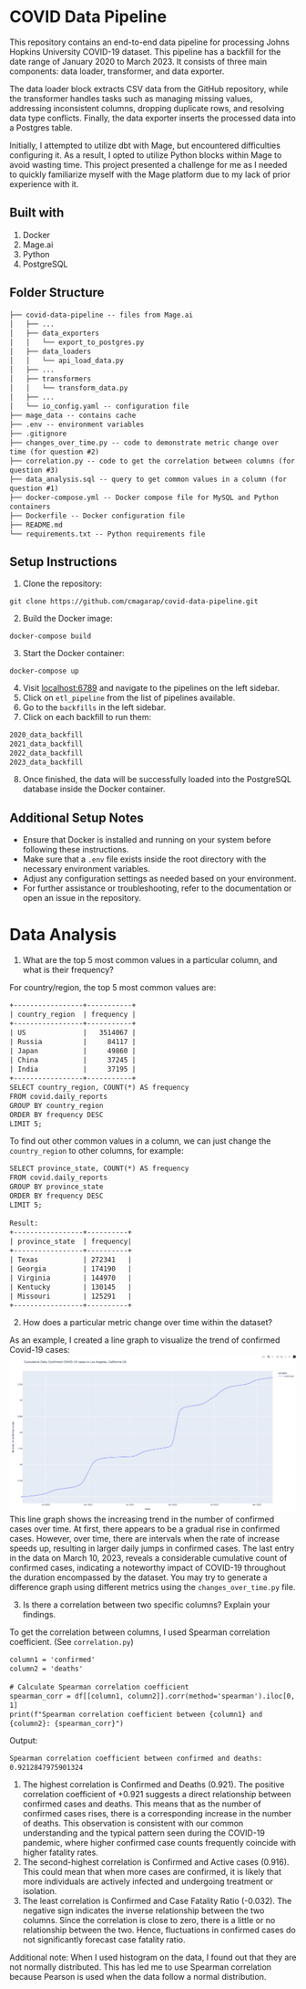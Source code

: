 # COVID Data Pipeline

This repository contains an end-to-end data pipeline for processing Johns Hopkins University COVID-19 dataset. This pipeline has a backfill for the date range of January 2020 to March 2023.
It consists of three main components: data loader, transformer, and data exporter. 

The data loader block extracts CSV data from the GitHub repository, while the transformer handles tasks such as managing missing values,
addressing inconsistent columns, dropping duplicate rows, and resolving data type conflicts.
Finally, the data exporter inserts the processed data into a Postgres table.

Initially, I attempted to utilize dbt with Mage, but encountered difficulties configuring it. As a result, I opted to utilize Python blocks within
Mage to avoid wasting time. This project presented a challenge for me as I needed to quickly familiarize myself with the Mage platform due to my lack of prior experience with it.

## Built with

1. Docker
2. Mage.ai
3. Python
4. PostgreSQL



## Folder Structure
```
├── covid-data-pipeline -- files from Mage.ai
│   ├── ...
│   ├── data_exporters
│   │   └── export_to_postgres.py
│   ├── data_loaders
│   │   └── api_load_data.py
│   ├── ...
│   ├── transformers
│   │   └── transform_data.py
│   ├── ...
│   └── io_config.yaml -- configuration file
├── mage_data -- contains cache 
├── .env -- environment variables
├── .gitignore
├── changes_over_time.py -- code to demonstrate metric change over time (for question #2)
├── correlation.py -- code to get the correlation between columns (for question #3)
├── data_analysis.sql -- query to get common values in a column (for question #1)
├── docker-compose.yml -- Docker compose file for MySQL and Python containers
├── Dockerfile -- Docker configuration file 
├── README.md
└── requirements.txt -- Python requirements file
```

## Setup Instructions

1. Clone the repository:
```
git clone https://github.com/cmagarap/covid-data-pipeline.git
```

2. Build the Docker image:
```
docker-compose build
```

3. Start the Docker container:
```
docker-compose up
```

4. Visit [localhost:6789](http://localhost:6789) and navigate to the pipelines on the left sidebar.
5. Click on `etl_pipeline` from the list of pipelines available.
6. Go to the `backfills` in the left sidebar.
7. Click on each backfill to run them:
```
2020_data_backfill
2021_data_backfill
2022_data_backfill
2023_data_backfill
```
8. Once finished, the data will be successfully loaded into the PostgreSQL database inside the Docker container.


## Additional Setup Notes
- Ensure that Docker is installed and running on your system before following these instructions.
- Make sure that a `.env` file exists inside the root directory with the necessary environment variables.
- Adjust any configuration settings as needed based on your environment.
- For further assistance or troubleshooting, refer to the documentation or open an issue in the repository.


# Data Analysis
1. What are the top 5 most common values in a particular column, and what is their frequency?

For country/region, the top 5 most common values are:
```
+-----------------+-----------+
| country_region  | frequency |
+-----------------+-----------+
| US              |   3514067 |
| Russia          |     84117 |
| Japan           |     49860 |
| China           |     37245 |
| India           |     37195 |
+-----------------+-----------+
SELECT country_region, COUNT(*) AS frequency
FROM covid.daily_reports
GROUP BY country_region
ORDER BY frequency DESC
LIMIT 5;
```
To find out other common values in a column, we can just change the `country_region` to other columns, for example:
```
SELECT province_state, COUNT(*) AS frequency
FROM covid.daily_reports
GROUP BY province_state
ORDER BY frequency DESC
LIMIT 5;

Result:
+-----------------+----------+
| province_state  | frequency|
+-----------------+----------+
| Texas           | 272341   |
| Georgia         | 174190   |
| Virginia        | 144970   |
| Kentucky        | 130145   |
| Missouri        | 125291   |
+-----------------+----------+
```

2. How does a particular metric change over time within the dataset?

As an example, I created a line graph to visualize the trend of confirmed Covid-19 cases:
![Cumulative Daily Confirmed COVID-19 cases in Los Angeles, California US](https://raw.githubusercontent.com/cmagarap/covid-data-pipeline/main/figures/covid19-CONFIRMED-Los-Angeles_California_US.png)
This line graph shows the increasing trend in the number of confirmed cases over time. At first, there appears to be a gradual rise in confirmed cases. However, over time, there are intervals when the rate of increase speeds up,
resulting in larger daily jumps in confirmed cases. The last entry in the data on March 10, 2023, reveals a considerable cumulative count of confirmed cases, indicating a noteworthy impact of COVID-19 throughout the duration encompassed by the dataset.
You may try to generate a difference graph using different metrics using the `changes_over_time.py` file.

3. Is there a correlation between two specific columns? Explain your findings.

To get the correlation between columns, I used Spearman correlation coefficient. (See `correlation.py`)
```
column1 = 'confirmed'
column2 = 'deaths'

# Calculate Spearman correlation coefficient
spearman_corr = df[[column1, column2]].corr(method='spearman').iloc[0, 1]
print(f"Spearman correlation coefficient between {column1} and {column2}: {spearman_corr}")
```

Output:
```
Spearman correlation coefficient between confirmed and deaths: 0.9212847975901324
```
1. The highest correlation is Confirmed and Deaths (0.921). The positive correlation coefficient of +0.921 suggests a direct relationship between confirmed cases and deaths. This means that as the number of confirmed cases rises, there is a corresponding increase in the number of deaths. This observation is consistent with our common understanding and the typical pattern seen during the COVID-19 pandemic, where higher confirmed case counts frequently coincide with higher fatality rates.
2. The second-highest correlation is Confirmed and Active cases (0.916). This could mean that when more cases are confirmed, it is likely that more individuals are actively infected and undergoing treatment or isolation.
3. The least correlation is Confirmed and Case Fatality Ratio (-0.032). The negative sign indicates the inverse relationship between the two columns. Since the correlation is close to zero, there is a little or no relationship between the two. Hence, fluctuations in confirmed cases do not significantly forecast case fatality ratio.

Additional note: When I used histogram on the data, I found out that they are not normally distributed. This has led me to use Spearman correlation because Pearson is used when the data follow a normal distribution.


